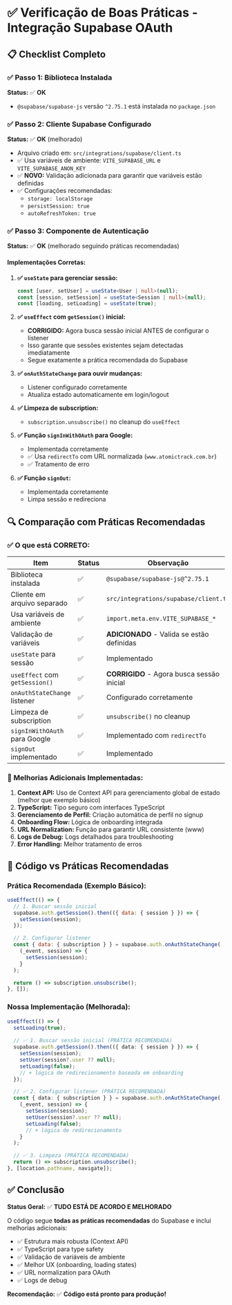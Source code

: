# ✅ Verificação de Boas Práticas - Integração Supabase OAuth

## 📋 Checklist Completo

### ✅ Passo 1: Biblioteca Instalada
**Status:** ✅ **OK**
- `@supabase/supabase-js` versão `^2.75.1` está instalada no `package.json`

### ✅ Passo 2: Cliente Supabase Configurado
**Status:** ✅ **OK** (melhorado)
- Arquivo criado em: `src/integrations/supabase/client.ts`
- ✅ Usa variáveis de ambiente: `VITE_SUPABASE_URL` e `VITE_SUPABASE_ANON_KEY`
- ✅ **NOVO:** Validação adicionada para garantir que variáveis estão definidas
- ✅ Configurações recomendadas:
  - `storage: localStorage`
  - `persistSession: true`
  - `autoRefreshToken: true`

### ✅ Passo 3: Componente de Autenticação
**Status:** ✅ **OK** (melhorado seguindo práticas recomendadas)

#### Implementações Corretas:

1. **✅ `useState` para gerenciar sessão:**
   ```typescript
   const [user, setUser] = useState<User | null>(null);
   const [session, setSession] = useState<Session | null>(null);
   const [loading, setLoading] = useState(true);
   ```

2. **✅ `useEffect` com `getSession()` inicial:**
   - **CORRIGIDO:** Agora busca sessão inicial ANTES de configurar o listener
   - Isso garante que sessões existentes sejam detectadas imediatamente
   - Segue exatamente a prática recomendada do Supabase

3. **✅ `onAuthStateChange` para ouvir mudanças:**
   - Listener configurado corretamente
   - Atualiza estado automaticamente em login/logout

4. **✅ Limpeza de subscription:**
   - `subscription.unsubscribe()` no cleanup do `useEffect`

5. **✅ Função `signInWithOAuth` para Google:**
   - Implementada corretamente
   - ✅ Usa `redirectTo` com URL normalizada (`www.atomictrack.com.br`)
   - ✅ Tratamento de erro

6. **✅ Função `signOut`:**
   - Implementada corretamente
   - Limpa sessão e redireciona

## 🔍 Comparação com Práticas Recomendadas

### ✅ O que está CORRETO:

| Item | Status | Observação |
|------|--------|------------|
| Biblioteca instalada | ✅ | `@supabase/supabase-js@^2.75.1` |
| Cliente em arquivo separado | ✅ | `src/integrations/supabase/client.ts` |
| Usa variáveis de ambiente | ✅ | `import.meta.env.VITE_SUPABASE_*` |
| Validação de variáveis | ✅ | **ADICIONADO** - Valida se estão definidas |
| `useState` para sessão | ✅ | Implementado |
| `useEffect` com `getSession()` | ✅ | **CORRIGIDO** - Agora busca sessão inicial |
| `onAuthStateChange` listener | ✅ | Configurado corretamente |
| Limpeza de subscription | ✅ | `unsubscribe()` no cleanup |
| `signInWithOAuth` para Google | ✅ | Implementado com `redirectTo` |
| `signOut` implementado | ✅ | Implementado |

### 🚀 Melhorias Adicionais Implementadas:

1. **Context API:** Uso de Context API para gerenciamento global de estado (melhor que exemplo básico)
2. **TypeScript:** Tipo seguro com interfaces TypeScript
3. **Gerenciamento de Perfil:** Criação automática de perfil no signup
4. **Onboarding Flow:** Lógica de onboarding integrada
5. **URL Normalization:** Função para garantir URL consistente (www)
6. **Logs de Debug:** Logs detalhados para troubleshooting
7. **Error Handling:** Melhor tratamento de erros

## 📝 Código vs Práticas Recomendadas

### Prática Recomendada (Exemplo Básico):
```javascript
useEffect(() => {
  // 1. Buscar sessão inicial
  supabase.auth.getSession().then(({ data: { session } }) => {
    setSession(session);
  });

  // 2. Configurar listener
  const { data: { subscription } } = supabase.auth.onAuthStateChange(
    (_event, session) => {
      setSession(session);
    }
  );

  return () => subscription.unsubscribe();
}, []);
```

### Nossa Implementação (Melhorada):
```typescript
useEffect(() => {
  setLoading(true);
  
  // ✅ 1. Buscar sessão inicial (PRÁTICA RECOMENDADA)
  supabase.auth.getSession().then(({ data: { session } }) => {
    setSession(session);
    setUser(session?.user ?? null);
    setLoading(false);
    // + lógica de redirecionamento baseada em onboarding
  });

  // ✅ 2. Configurar listener (PRÁTICA RECOMENDADA)
  const { data: { subscription } } = supabase.auth.onAuthStateChange(
    (_event, session) => {
      setSession(session);
      setUser(session?.user ?? null);
      setLoading(false);
      // + lógica de redirecionamento
    }
  );

  // ✅ 3. Limpeza (PRÁTICA RECOMENDADA)
  return () => subscription.unsubscribe();
}, [location.pathname, navigate]);
```

## ✅ Conclusão

**Status Geral:** ✅ **TUDO ESTÁ DE ACORDO E MELHORADO**

O código segue **todas as práticas recomendadas** do Supabase e inclui melhorias adicionais:
- ✅ Estrutura mais robusta (Context API)
- ✅ TypeScript para type safety
- ✅ Validação de variáveis de ambiente
- ✅ Melhor UX (onboarding, loading states)
- ✅ URL normalization para OAuth
- ✅ Logs de debug

**Recomendação:** ✅ **Código está pronto para produção!**



